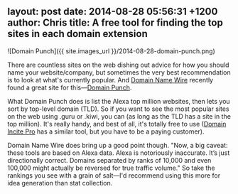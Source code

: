 layout: post
date: 2014-08-28 05:56:31 +1200
author: Chris
title: A free tool for finding the top sites in each domain extension
----

<!-- excerpt -->

![Domain Punch]({{ site.images_url }}/2014-08-28-domain-punch.png)

There are countless sites on the web dishing out advice for how you should name your website/company, but sometimes the very best recommendation is to look at what's currently popular. And [Domain Name Wire](http://domainnamewire.com/2014/08/26/quickly-find-the-top-websites-built-on-new-tlds/) recently found a great site for this—[Domain Punch](https://domainpunch.com/topm/).

<!-- /excerpt -->

What Domain Punch does is list the Alexa top million websites, then lets you sort by top-level domain (TLD). So if you want to see the most popular sites on the web using .guru or .kiwi, you can (as long as the TLD has a site in the top million). It's really handy, and best of all, it's totally free to use ([Domain Incite Pro](http://domainincite.com/pro/) has a similar tool, but you have to be a paying customer).

Domain Name Wire does bring up a good point though. "Now, a big caveat: these tools are based on Alexa data. Alexa is notoriously inaccurate. It’s just directionally correct. Domains separated by ranks of 10,000 and even 100,000 might actually be reversed for true traffic volume." So take the rankings you see with a grain of salt—I'd recommend using this more for idea generation than stat collection. 

